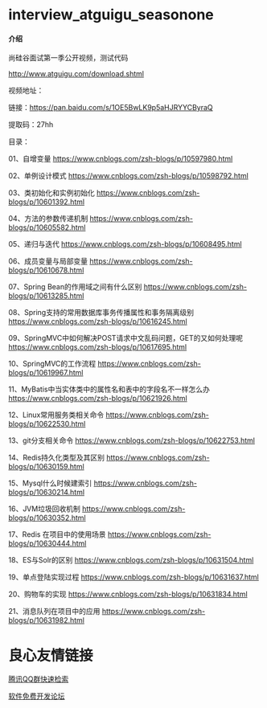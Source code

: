 # interview_atguigu_seasonone

#### 介绍
尚硅谷面试第一季公开视频，测试代码

http://www.atguigu.com/download.shtml

视频地址：

链接：https://pan.baidu.com/s/1OE5BwLK9p5aHJRYYCByraQ 

提取码：27hh 

目录：

01、自增变量 https://www.cnblogs.com/zsh-blogs/p/10597980.html

02、单例设计模式 https://www.cnblogs.com/zsh-blogs/p/10598792.html

03、类初始化和实例初始化 https://www.cnblogs.com/zsh-blogs/p/10601392.html

04、方法的参数传递机制 https://www.cnblogs.com/zsh-blogs/p/10605582.html

05、递归与迭代 https://www.cnblogs.com/zsh-blogs/p/10608495.html

06、成员变量与局部变量 https://www.cnblogs.com/zsh-blogs/p/10610678.html

07、Spring Bean的作用域之间有什么区别 https://www.cnblogs.com/zsh-blogs/p/10613285.html

08、Spring支持的常用数据库事务传播属性和事务隔离级别 https://www.cnblogs.com/zsh-blogs/p/10616245.html

09、SpringMVC中如何解决POST请求中文乱码问题，GET的又如何处理呢 https://www.cnblogs.com/zsh-blogs/p/10617695.html

10、SpringMVC的工作流程 https://www.cnblogs.com/zsh-blogs/p/10619967.html

11、MyBatis中当实体类中的属性名和表中的字段名不一样怎么办 https://www.cnblogs.com/zsh-blogs/p/10621926.html

12、Linux常用服务类相关命令 https://www.cnblogs.com/zsh-blogs/p/10622530.html

13、git分支相关命令 https://www.cnblogs.com/zsh-blogs/p/10622753.html

14、Redis持久化类型及其区别 https://www.cnblogs.com/zsh-blogs/p/10630159.html

15、Mysql什么时候建索引 https://www.cnblogs.com/zsh-blogs/p/10630214.html

16、JVM垃圾回收机制 https://www.cnblogs.com/zsh-blogs/p/10630352.html

17、Redis 在项目中的使用场景 https://www.cnblogs.com/zsh-blogs/p/10630444.html

18、ES与Solr的区别 https://www.cnblogs.com/zsh-blogs/p/10631504.html

19、单点登陆实现过程 https://www.cnblogs.com/zsh-blogs/p/10631637.html

20、购物车的实现 https://www.cnblogs.com/zsh-blogs/p/10631834.html

21、消息队列在项目中的应用 https://www.cnblogs.com/zsh-blogs/p/10631982.html

 # 良心友情链接

[腾讯QQ群快速检索](http://u.720life.cn/s/8cf73f7c)

[软件免费开发论坛](http://u.720life.cn/s/bbb01dc0)
